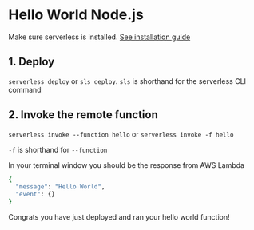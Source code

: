 <!--
title: Hello World AWS Lambda Node Example
menuText: Hello World Node Example
description: Create a nodeJS Lambda function on amazon web services
layout: Doc
-->

# Hello World Node.js

Make sure serverless is installed. [See installation guide](/../../01-guide/01-installing-serverless.md)

## 1. Deploy

`serverless deploy` or `sls deploy`. `sls` is shorthand for the serverless CLI command

## 2. Invoke the remote function

`serverless invoke --function hello` or `serverless invoke -f hello`

`-f` is shorthand for `--function`

In your terminal window you should be the response from AWS Lambda

```bash
{
  "message": "Hello World",
  "event": {}
}
```

Congrats you have just deployed and ran your hello world function!
